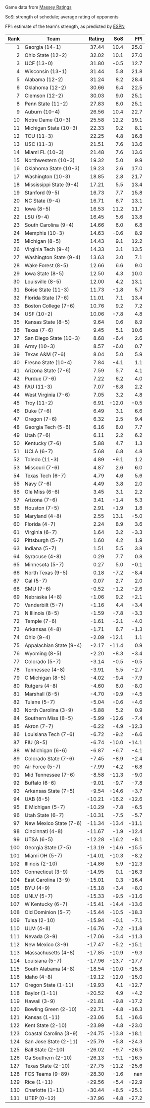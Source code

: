Game data from [Massey Ratings](https://www.masseyratings.com/data.php)

SoS: strength of schedule; average rating of opponents

FPI: estimate of the team's strength, as predicted by
[ESPN](http://www.espn.com/college-football/statistics/teamratings)

Rank |           Team            | Rating |  SoS  |  FPI  
----:| ------------------------- | ------:| -----:| -----:
   1 | Georgia (14-1)            |  37.44 |  10.4 |  25.0
   2 | Ohio State (12-2)         |  32.02 |  10.1 |  27.0
   3 | UCF (13-0)                |  31.80 |  -0.5 |  12.7
   4 | Wisconsin (13-1)          |  31.44 |   5.8 |  21.8
   5 | Alabama (12-2)            |  31.24 |   8.2 |  28.4
   6 | Oklahoma (12-2)           |  30.66 |   6.4 |  22.5
   7 | Clemson (12-2)            |  30.03 |   9.0 |  25.1
   8 | Penn State (11-2)         |  27.83 |   8.0 |  25.1
   9 | Auburn (10-4)             |  26.56 |  10.4 |  22.7
  10 | Notre Dame (10-3)         |  25.58 |  12.2 |  19.1
  11 | Michigan State (10-3)     |  22.33 |   9.2 |   8.1
  12 | TCU (11-3)                |  22.25 |   4.8 |  16.8
  13 | USC (11-3)                |  21.51 |   7.6 |  13.6
  14 | Miami FL (10-3)           |  21.48 |   7.6 |  13.6
  15 | Northwestern (10-3)       |  19.32 |   5.0 |   9.9
  16 | Oklahoma State (10-3)     |  19.23 |   2.6 |  17.0
  17 | Washington (10-3)         |  18.85 |   2.8 |  21.7
  18 | Mississippi State (9-4)   |  17.21 |   5.5 |  13.4
  19 | Stanford (9-5)            |  16.73 |   7.7 |  15.8
  20 | NC State (9-4)            |  16.71 |   6.7 |  13.1
  21 | Iowa (8-5)                |  16.53 |  11.2 |  11.7
  22 | LSU (9-4)                 |  16.45 |   5.6 |  13.8
  23 | South Carolina (9-4)      |  14.66 |   6.0 |   6.8
  24 | Memphis (10-3)            |  14.63 |  -0.6 |   8.9
  25 | Michigan (8-5)            |  14.43 |   9.1 |  12.2
  26 | Virginia Tech (9-4)       |  14.33 |   3.1 |  13.5
  27 | Washington State (9-4)    |  13.63 |   3.0 |   7.1
  28 | Wake Forest (8-5)         |  12.66 |   6.6 |   9.0
  29 | Iowa State (8-5)          |  12.50 |   4.3 |  10.0
  30 | Louisville (8-5)          |  12.00 |   4.2 |  13.1
  31 | Boise State (11-3)        |  11.73 |  -1.8 |   5.7
  32 | Florida State (7-6)       |  11.01 |   7.1 |  13.4
  33 | Boston College (7-6)      |  10.76 |   9.2 |   7.2
  34 | USF (10-2)                |  10.06 |  -7.8 |   4.8
  35 | Kansas State (8-5)        |   9.64 |   0.6 |   8.9
  36 | Texas (7-6)               |   9.45 |   5.1 |  10.6
  37 | San Diego State (10-3)    |   8.68 |  -6.4 |   2.6
  38 | Army (10-3)               |   8.57 |  -6.0 |   0.7
  39 | Texas A&M (7-6)           |   8.04 |   5.0 |   5.9
  40 | Fresno State (10-4)       |   7.84 |  -4.1 |   1.1
  41 | Arizona State (7-6)       |   7.59 |   5.7 |   4.1
  42 | Purdue (7-6)              |   7.22 |   6.2 |   4.0
  43 | FAU (11-3)                |   7.07 |  -6.8 |   2.2
  44 | West Virginia (7-6)       |   7.05 |   3.2 |   4.8
  45 | Troy (11-2)               |   6.91 | -12.0 |  -0.5
  46 | Duke (7-6)                |   6.49 |   3.1 |   6.6
  47 | Oregon (7-6)              |   6.32 |   2.5 |   9.4
  48 | Georgia Tech (5-6)        |   6.16 |   8.0 |   7.7
  49 | Utah (7-6)                |   6.11 |   2.2 |   6.2
  50 | Kentucky (7-6)            |   5.88 |   4.7 |   1.3
  51 | UCLA (6-7)                |   5.68 |   6.8 |   4.8
  52 | Toledo (11-3)             |   4.89 |  -9.1 |   1.2
  53 | Missouri (7-6)            |   4.87 |   2.6 |   6.0
  54 | Texas Tech (6-7)          |   4.79 |   4.6 |   5.6
  55 | Navy (7-6)                |   4.49 |   3.8 |   2.0
  56 | Ole Miss (6-6)            |   3.45 |   3.1 |   2.2
  57 | Arizona (7-6)             |   3.41 |  -1.4 |   5.3
  58 | Houston (7-5)             |   2.91 |  -1.9 |   1.8
  59 | Maryland (4-8)            |   2.55 |  13.1 |  -5.0
  60 | Florida (4-7)             |   2.24 |   8.9 |   3.6
  61 | Virginia (6-7)            |   1.64 |   3.2 |  -3.3
  62 | Pittsburgh (5-7)          |   1.60 |   4.2 |   1.9
  63 | Indiana (5-7)             |   1.51 |   5.5 |   3.8
  64 | Syracuse (4-8)            |   0.29 |   7.7 |   0.8
  65 | Minnesota (5-7)           |   0.27 |   5.0 |  -0.1
  66 | North Texas (9-5)         |   0.18 |  -7.2 |  -8.4
  67 | Cal (5-7)                 |   0.07 |   2.7 |   2.0
  68 | SMU (7-6)                 |  -0.52 |  -1.2 |  -2.6
  69 | Nebraska (4-8)            |  -1.06 |   9.2 |  -2.1
  70 | Vanderbilt (5-7)          |  -1.16 |   4.4 |  -3.4
  71 | N Illinois (8-5)          |  -1.59 |  -7.8 |  -3.3
  72 | Temple (7-6)              |  -1.61 |  -2.1 |  -4.0
  73 | Arkansas (4-8)            |  -1.71 |   6.7 |  -1.3
  74 | Ohio (9-4)                |  -2.09 | -12.1 |   1.1
  75 | Appalachian State (9-4)   |  -2.17 | -11.4 |   0.9
  76 | Wyoming (8-5)             |  -2.20 |  -8.3 |  -3.4
  77 | Colorado (5-7)            |  -3.14 |  -0.5 |  -0.5
  78 | Tennessee (4-8)           |  -3.91 |   5.5 |  -2.7
  79 | C Michigan (8-5)          |  -4.02 |  -9.4 |  -7.9
  80 | Rutgers (4-8)             |  -4.60 |   6.0 |  -8.0
  81 | Marshall (8-5)            |  -4.70 |  -9.9 |  -4.5
  82 | Tulane (5-7)              |  -5.04 |  -0.6 |  -4.6
  83 | North Carolina (3-9)      |  -5.88 |   5.2 |   0.9
  84 | Southern Miss (8-5)       |  -5.99 | -12.6 |  -7.4
  85 | Akron (7-7)               |  -6.22 |  -4.9 | -12.3
  86 | Louisiana Tech (7-6)      |  -6.72 |  -9.2 |  -6.6
  87 | FIU (8-5)                 |  -6.74 | -10.0 | -14.1
  88 | W Michigan (6-6)          |  -6.87 |  -6.7 |  -4.1
  89 | Colorado State (7-6)      |  -7.45 |  -8.9 |  -2.4
  90 | Air Force (5-7)           |  -7.99 |  -4.2 |  -6.8
  91 | Mid Tennessee (7-6)       |  -8.58 | -11.3 |  -9.0
  92 | Buffalo (6-6)             |  -9.01 |  -9.7 |  -7.8
  93 | Arkansas State (7-5)      |  -9.54 | -14.6 |  -3.7
  94 | UAB (8-5)                 | -10.21 | -16.2 | -12.6
  95 | E Michigan (5-7)          | -10.29 |  -7.8 |  -6.5
  96 | Utah State (6-7)          | -10.31 |  -7.5 |  -5.7
  97 | New Mexico State (7-6)    | -11.34 | -13.4 | -11.1
  98 | Cincinnati (4-8)          | -11.67 |  -1.9 | -12.4
  99 | UTSA (6-5)                | -12.28 | -16.2 |  -8.1
 100 | Georgia State (7-5)       | -13.19 | -14.6 | -15.5
 101 | Miami OH (5-7)            | -14.01 | -10.3 |  -8.2
 102 | Illinois (2-10)           | -14.86 |   5.9 | -12.3
 103 | Connecticut (3-9)         | -14.95 |   0.1 | -16.3
 104 | East Carolina (3-9)       | -15.01 |   0.3 | -16.4
 105 | BYU (4-9)                 | -15.18 |  -3.4 |  -8.0
 106 | UNLV (5-7)                | -15.33 |  -9.5 | -11.6
 107 | W Kentucky (6-7)          | -15.41 | -14.4 | -13.6
 108 | Old Dominion (5-7)        | -15.44 | -10.5 | -18.3
 109 | Tulsa (2-10)              | -15.94 |  -0.1 |  -7.1
 110 | ULM (4-8)                 | -16.76 |  -7.2 | -11.8
 111 | Nevada (3-9)              | -17.06 |  -3.4 | -11.3
 112 | New Mexico (3-9)          | -17.47 |  -5.2 | -15.1
 113 | Massachusetts (4-8)       | -17.85 | -10.9 |  -9.3
 114 | Louisiana (5-7)           | -17.96 | -13.7 | -17.7
 115 | South Alabama (4-8)       | -18.54 | -10.0 | -15.8
 116 | Idaho (4-8)               | -19.12 | -12.0 | -15.0
 117 | Oregon State (1-11)       | -19.93 |   4.1 | -12.7
 118 | Baylor (1-11)             | -20.52 |   4.9 |  -4.2
 119 | Hawaii (3-9)              | -21.81 |  -9.8 | -17.2
 120 | Bowling Green (2-10)      | -22.71 |  -4.8 | -16.3
 121 | Kansas (1-11)             | -23.06 |   5.1 | -16.6
 122 | Kent State (2-10)         | -23.99 |  -4.8 | -23.0
 123 | Coastal Carolina (3-9)    | -24.75 | -13.8 | -18.1
 124 | San Jose State (2-11)     | -25.79 |  -5.8 | -24.3
 125 | Ball State (2-10)         | -26.02 |  -9.7 | -26.5
 126 | Ga Southern (2-10)        | -26.13 |  -9.1 | -16.5
 127 | Texas State (2-10)        | -27.75 | -11.2 | -25.6
 128 | FCS Teams (9-89)          | -28.30 |  -1.6 |   nan
 129 | Rice (1-11)               | -29.56 |  -5.4 | -22.9
 130 | Charlotte (1-11)          | -30.44 |  -8.5 | -25.1
 131 | UTEP (0-12)               | -37.96 |  -4.8 | -27.2
